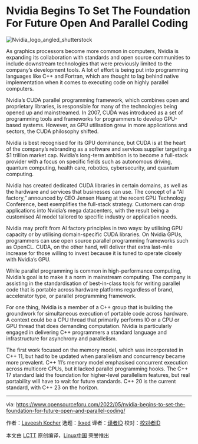 [#]: subject: "Nvidia Begins To Set The Foundation For Future Open And Parallel Coding"
[#]: via: "https://www.opensourceforu.com/2022/05/nvidia-begins-to-set-the-foundation-for-future-open-and-parallel-coding/"
[#]: author: "Laveesh Kocher https://www.opensourceforu.com/author/laveesh-kocher/"
[#]: collector: "lkxed"
[#]: translator: " "
[#]: reviewer: " "
[#]: publisher: " "
[#]: url: " "

Nvidia Begins To Set The Foundation For Future Open And Parallel Coding
======
![Nvidia_logo_angled_shutterstock][1]

As graphics processors become more common in computers, Nvidia is expanding its collaboration with standards and open source communities to include downstream technologies that were previously limited to the company’s development tools. A lot of effort is being put into programming languages like C++ and Fortran, which are thought to lag behind native implementation when it comes to executing code on highly parallel computers.

Nvidia’s CUDA parallel programming framework, which combines open and proprietary libraries, is responsible for many of the technologies being opened up and mainstreamed. In 2007, CUDA was introduced as a set of programming tools and frameworks for programmers to develop GPU-based systems. However, as GPU utilisation grew in more applications and sectors, the CUDA philosophy shifted.

Nvidia is best recognised for its GPU dominance, but CUDA is at the heart of the company’s rebranding as a software and services supplier targeting a $1 trillion market cap. Nvidia’s long-term ambition is to become a full-stack provider with a focus on specific fields such as autonomous driving, quantum computing, health care, robotics, cybersecurity, and quantum computing.

Nvidia has created dedicated CUDA libraries in certain domains, as well as the hardware and services that businesses can use. The concept of a “AI factory,” announced by CEO Jensen Huang at the recent GPU Technology Conference, best exemplifies the full-stack strategy. Customers can drop applications into Nvidia’s mega datacenters, with the result being a customised AI model tailored to specific industry or application needs.

Nvidia may profit from AI factory principles in two ways: by utilising GPU capacity or by utilising domain-specific CUDA libraries. On Nvidia GPUs, programmers can use open source parallel programming frameworks such as OpenCL. CUDA, on the other hand, will deliver that extra last-mile increase for those willing to invest because it is tuned to operate closely with Nvidia’s GPU.

While parallel programming is common in high-performance computing, Nvidia’s goal is to make it a norm in mainstream computing. The company is assisting in the standardisation of best-in-class tools for writing parallel code that is portable across hardware platforms regardless of brand, accelerator type, or parallel programming framework.

For one thing, Nvidia is a member of a C++ group that is building the groundwork for simultaneous execution of portable code across hardware. A context could be a CPU thread that primarily performs IO or a CPU or GPU thread that does demanding computation. Nvidia is particularly engaged in delivering C++ programmers a standard language and infrastructure for asynchrony and parallelism.

The first work focused on the memory model, which was incorporated in C++ 11, but had to be updated when parallelism and concurrency became more prevalent. C++ 11’s memory model emphasised concurrent execution across multicore CPUs, but it lacked parallel programming hooks. The C++ 17 standard laid the foundation for higher-level parallelism features, but real portability will have to wait for future standards. C++ 20 is the current standard, with C++ 23 on the horizon.

--------------------------------------------------------------------------------

via: https://www.opensourceforu.com/2022/05/nvidia-begins-to-set-the-foundation-for-future-open-and-parallel-coding/

作者：[Laveesh Kocher][a]
选题：[lkxed][b]
译者：[译者ID](https://github.com/译者ID)
校对：[校对者ID](https://github.com/校对者ID)

本文由 [LCTT](https://github.com/LCTT/TranslateProject) 原创编译，[Linux中国](https://linux.cn/) 荣誉推出

[a]: https://www.opensourceforu.com/author/laveesh-kocher/
[b]: https://github.com/lkxed
[1]: https://www.opensourceforu.com/wp-content/uploads/2022/05/Nvidia_logo_angled_shutterstock.jpg
